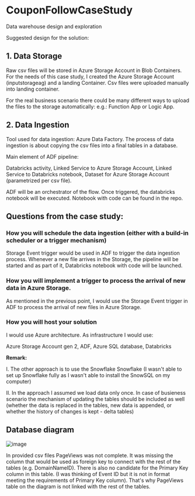 # CouponFollowCaseStudy
Data warehouse design and exploration

Suggested design for the solution: 

## 1. Data Storage 

Raw csv files will be stored in Azure Storage Account in Blob Containers. 
For the needs of this case study, I created the Azure Storage Account (inputstorageag) and a landing Container.
Csv files were uploaded manually into landing container. 

For the real business scenario there could be many different ways to upload the files to the storage automatically: e.g.: Function App or Logic App.


## 2. Data Ingestion  

Tool used for data ingestion: Azure Data Factory. 
The process of data ingestion is about copying the csv files into a final tables in a database. 

Main element of ADF pipeline:

Databricks activity, 
Linked Service to Azure Storage Account, 
Linked Service to Databricks notebook, 
Dataset for Azure Storage Account (parametrized per csv file).  

ADF will be an orchestrator of the flow. Once triggered, the databricks notebook will be executed. Notebook with code can be found in the repo. 


## Questions from the case study:  

### How you will schedule the data ingestion (either with a build-in scheduler or a trigger mechanism) 

Storage Event trigger would be used in ADF to trigger the data ingestion process. Whenever a new file arrives in the Storage, the pipeline will be started and as part of it, Databricks notebook with code will be launched. 

### How you will implement a trigger to process the arrival of new data in Azure Storage. 

As mentioned in the previous point, I would use the Storage Event trigger in ADF to process the arrival of new files in Azure Storage.  

### How you will host your solution 

I would use Azure architecture. As infrastructure I would use:  

Azure Storage Account gen 2, ADF, Azure SQL database, Databricks

**Remark:** 

I. The other approach is to use the Snowflake 
Snowflake  (I wasn't able to set up Snowflake fully as I wasn't able to install the SnowSQL on my computer) 

II. In the approach I assumed we load data only once. In case of busieness scenario the mechanism of updating the tables should be included as well (whether the data is replaced in the tables, new data is appended, or whether the history of changes is kept - delta tables) 

## Database diagram
![image](https://github.com/OlaGigon/CouponFollowCaseStudy/assets/44475277/93862292-ce7a-465c-b438-59631d554c32)

In provided csv files PageViews was not complete. It was missing the column that would be used as foreign key to connect with the rest of the tables (e.g. DomainNameID). There is also no candidate for the Primary Key column in this table. (I was thinking of Event ID but it is not in format meeting the requirements of Primary Key column). That's why PageViews table on the diagram is not linked with the rest of the tables. 
